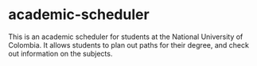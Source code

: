 # academic-scheduler
This is an academic scheduler for students at the National University of Colombia. It allows students to plan out paths for their degree, and check out information on the subjects.
